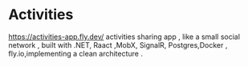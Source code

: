 ﻿# Activities
https://activities-app.fly.dev/
activities sharing app , like a small social network , built with .NET, Raact ,MobX, SignalR, Postgres,Docker , fly.io,implementing a clean architecture .

